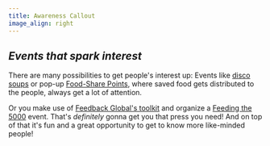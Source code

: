 ```yaml
---
title: Awareness Callout
image_align: right
---
```



## <div class="fa fa-cutlery"></div> _Events that spark interest_
There are many possibilities to get people's interest up: Events like <a href="http://now-here-this.timeout.com/2015/03/01/eat-to-the-beat-disco-soup-are-turning-food-waste-into-party-fuel/" target="_blank">disco soups</a> or pop-up <a href="https://community.foodsaving.world/t/guide-food-share-point-mini-manual/56/1" target="_blank">Food-Share Points</a>, where saved food gets distributed to the people, always get a lot of attention.

Or you make use of <a href="https://feedbackglobal.org/wp-content/uploads/2016/12/F5K-The-Introductory-Toolkit-1.pdf" target="_blank">Feedback Global's toolkit</a> and organize a <a href="https://feedbackglobal.org/campaigns/feeding-the-5000/" target="_blank">Feeding the 5000</a> event. That's _definitely_ gonna get you that press you need! And on top of that it's fun and a great opportunity to get to know more like-minded people!
